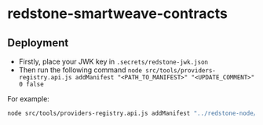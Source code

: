 # redstone-smartweave-contracts

## Deployment

- Firstly, place your JWK key in `.secrets/redstone-jwk.json`
- Then run the following command `node src/tools/providers-registry.api.js addManifest "<PATH_TO_MANIFEST>" "<UPDATE_COMMENT>" 0 false`

For example:
```bash
node src/tools/providers-registry.api.js addManifest "../redstone-node/manifests/all-supported-tokens.json" "Added pangolin source with Avax tokens" 0 false
```
